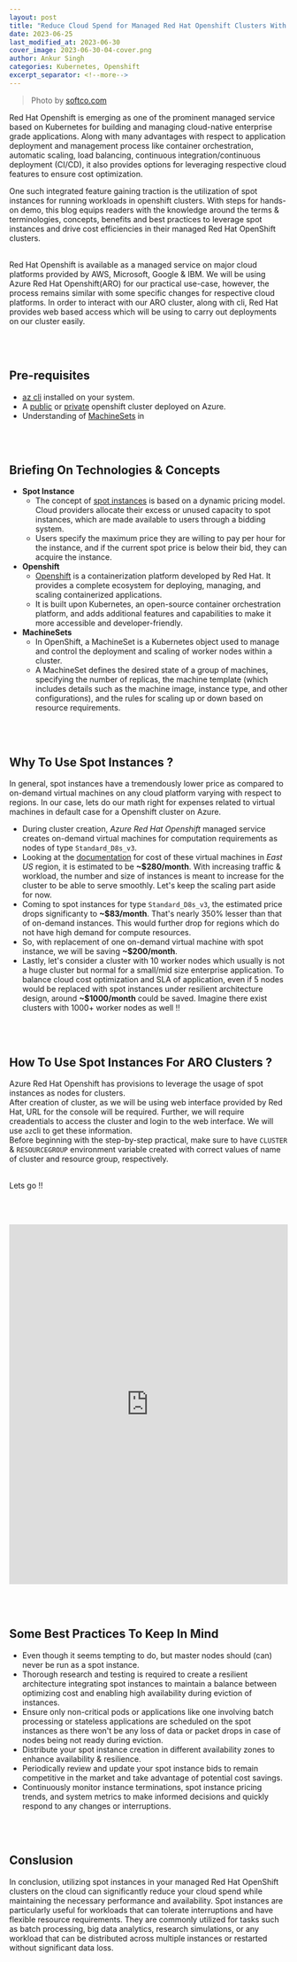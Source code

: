 ```yaml
---
layout: post
title: "Reduce Cloud Spend for Managed Red Hat Openshift Clusters With Spot Instances"
date: 2023-06-25
last_modified_at: 2023-06-30
cover_image: 2023-06-30-04-cover.png
author: Ankur Singh
categories: Kubernetes, Openshift
excerpt_separator: <!--more-->
---
```


> Photo by [softco.com](https://softco.com/)

Red Hat Openshift is emerging as one of the prominent managed service based on Kubernetes for building and managing cloud-native enterprise grade applications. Along with many advantages with respect to application deployment and management process like container orchestration, automatic scaling, load balancing, continuous integration/continuous deployment (CI/CD), it also provides options for leveraging respective cloud features to ensure cost optimization. <br>

One such integrated feature gaining traction is the utilization of spot instances for running workloads in openshift clusters. With steps for hands-on demo, this blog equips readers with the knowledge around the terms & terminologies, concepts, benefits and best practices to leverage spot instances and drive cost efficiencies in their managed Red Hat OpenShift clusters.
<!--more-->
<br>
Red Hat Openshift is available as a managed service on major cloud platforms provided by AWS, Microsoft, Google & IBM. We will be using Azure Red Hat Openshift(ARO) for our practical use-case, however, the process remains similar with some specific changes for respective cloud platforms. In order to interact with our ARO cluster, along with cli, Red Hat provides web based access which will be using to carry out deployments on our cluster easily. 

<br><br>


## **Pre-requisites**
- [az cli](https://learn.microsoft.com/en-us/cli/azure/install-azure-cli) installed on your system.
- A [public](https://learn.microsoft.com/en-us/azure/openshift/tutorial-create-cluster) or [private](https://learn.microsoft.com/en-us/azure/openshift/howto-create-private-cluster-4x) openshift cluster deployed on Azure.
- Understanding of [MachineSets](https://docs.openshift.com/container-platform/4.8/machine_management/creating_machinesets/creating-machineset-azure.html) in 

 <br><br>

## **Briefing On Technologies & Concepts**

- **Spot Instance**<br>
  - The concept of [spot instances](https://learn.microsoft.com/en-us/azure/virtual-machines/spot-vms) is based on a dynamic pricing model. Cloud providers allocate their excess or unused capacity to spot instances, which are made available to users through a bidding system. 
  - Users specify the maximum price they are willing to pay per hour for the instance, and if the current spot price is below their bid, they can acquire the instance.
- **Openshift**<br>
  - [Openshift](https://www.redhat.com/en/technologies/cloud-computing/openshift) is a containerization platform developed by Red Hat. It provides a complete ecosystem for deploying, managing, and scaling containerized applications.
  - It is built upon Kubernetes, an open-source container orchestration platform, and adds additional features and capabilities to make it more accessible and developer-friendly.
- **MachineSets**<br>
  - In OpenShift, a MachineSet is a Kubernetes object used to manage and control the deployment and scaling of worker nodes within a cluster.
  - A MachineSet defines the desired state of a group of machines, specifying the number of replicas, the machine template (which includes details such as the machine image, instance type, and other configurations), and the rules for scaling up or down based on resource requirements.

<br><br>

## **Why To Use Spot Instances ?**

In general, spot instances have a tremendously lower price as compared to on-demand virtual machines on any cloud platform varying with respect to regions. In our case, lets do our math right for expenses related to virtual machines in default case for a Openshift cluster on Azure. <br> 

- During cluster creation, *Azure Red Hat Openshift* managed service creates on-demand virtual machines for
computation requirements as nodes of type `Standard_D8s_v3`.
- Looking at the [documentation](https://azure.microsoft.com/en-in/pricing/details/virtual-machines/red-hat/#pricing) for cost of these virtual machines in *East US* region, it is estimated to be **~$280/month**. With increasing traffic & workload, the number and size of instances is meant to increase for the cluster to be able to serve smoothly. Let's keep the scaling part aside for now.
- Coming to spot instances for type `Standard_D8s_v3`, the estimated price drops significanty to **~$83/month**. That's nearly 350% lesser than that of on-demand instances. This would further drop for regions which do not have high demand for compute resources.
- So, with replacement of one on-demand virtual machine with spot instance, we will be saving **~$200/month**. 
- Lastly, let's consider a cluster with 10 worker nodes which usually is not a huge cluster but normal for a small/mid size enterprise application. To balance cloud cost optimization and SLA of application, even if 5 nodes would be replaced with spot instances under resilient architecture design, around **~$1000/month** could be saved. Imagine there exist clusters with 1000+ worker nodes as well !!

<br><br>

## **How To Use Spot Instances For ARO Clusters ?**
Azure Red Hat Openshift has provisions to leverage the usage of spot instances as nodes for clusters. <br>
After creation of cluster, as we will be using web interface provided by Red Hat, URL for the console will be required. Further, we will require creadentials to access the cluster and login to the web interface. We will use `az`cli to get these information.<br>
Before beginning with the step-by-step practical, make sure to have `CLUSTER` & `RESOURCEGROUP` environment variable created with correct values of name of cluster and resource group, respectively.<br><br>

Lets go !!

<br><br>

<iframe src="https://scribehow.com/embed/Replacing_a_VM_node_with_a_Spot_node_on_Azure_Red_Hat_Openshift__CMgYh7vSRUa7QigAY5-dGA?skipIntro=true" width="100%" height="650" allowfullscreen frameborder="0"></iframe>

<br><br>

## **Some Best Practices To Keep In Mind**
- Even though it seems tempting to do, but master nodes should (can) never be run as a spot instance.
- Thorough research and testing is required to create a resilient architecture integrating spot instances to maintain a balance between optimizing cost and enabling high availability during eviction of instances.
- Ensure only non-critical pods or applications like one involving batch processing or stateless applications are scheduled on the spot instances as there won't be any loss of data or packet drops in case of nodes being not ready during eviction.
- Distribute your spot instance creation in different availability zones to enhance availability & resilience.
- Periodically review and update your spot instance bids to remain competitive in the market and take advantage of potential cost savings.
- Continuously monitor instance terminations, spot instance pricing trends, and system metrics to make informed decisions and quickly respond to any changes or interruptions.

<br><br>

## **Conslusion**<br>
In conclusion, utilizing spot instances in your managed Red Hat OpenShift clusters on the cloud can significantly reduce your cloud spend while maintaining the necessary performance and availability. Spot instances are particularly useful for workloads that can tolerate interruptions and have flexible resource requirements. They are commonly utilized for tasks such as batch processing, big data analytics, research simulations, or any workload that can be distributed across multiple instances or restarted without significant data loss.

<br><br>
